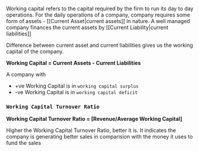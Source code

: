 Working capital refers to the capital required by the firm to run its day to day operations. For the daily operations of a company, company requires some form of assets - [[Current Asset|current assets]] in nature. A well managed company finances the current assets by [[Current Liability|current liabilities]]

Difference between current asset and current liabilities gives us the working capital of the company.

**Working Capital = Current Assets - Current Liabilities**

A company with 
- +ve Working Capital is in `working capital surplus`
- -ve Working Capital is in `working capital deficit`

### `Working Capital Turnover Ratio`

**Working Capital Turnover Ratio = [Revenue/Average Working Capital]**

Higher the Working Capital Turnover Ratio, better it is. It indicates the company is generating better sales in comparision with the money it uses to fund the sales